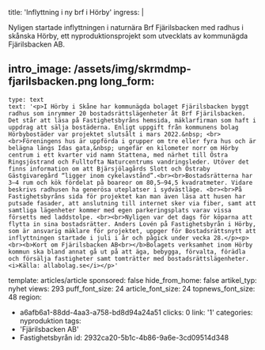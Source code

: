 title: 'Inflyttning i ny brf i Hörby'
ingress: |
  <p>Nyligen startade inflyttningen i naturnära Brf Fjärilsbacken med radhus i skånska Hörby, ett nyproduktionsprojekt som utvecklats av kommunägda Fjärilsbacken AB.
  </p>
  
intro_image: /assets/img/skrmdmp-fjarilsbacken.png
long_form:
  -
    type: text
    text: '<p>I Hörby i Skåne har kommunägda bolaget Fjärilsbacken byggt radhus som inrymmer 20 bostadsrättslägenheter åt Brf Fjärilsbacken. Det står att läsa på Fastighetsbyråns hemsida, mäklarfirman som haft i uppdrag att sälja bostäderna. Enligt uppgift från kommunens bolag Hörbybostäder var projektet slutsålt i mars 2022.&nbsp; <br><br>Föreningens hus är uppförda i grupper om tre eller fyra hus och är belägna längs Idas gata,&nbsp; ungefär en kilometer norr om Hörby centrum i ett kvarter vid namn Stattena, med närhet till Östra Ringsjöstrand och Fulltofta Naturcentrums vandringsleder. Utöver det finns information om att Bjärsjölagårds Slott och Östraby Gästgivaregård “ligger inom cykelavstånd”.<br><br>Bostadsrätterna har 3–4 rum och kök fördelat på boareor om 80,5–94,5 kvadratmeter. Vidare beskrivs radhusen ha generösa uteplatser i sydvästläge. <br><br>På Fastighetsbyråns sida för projektet kan man även läsa att husen har putsade fasader, att anslutning till internet sker via fiber, samt att samtliga lägenheter kommer med egen parkeringsplats varav vissa försetts med laddstolpe. <br><br>Nyligen var det dags för köparna att flytta in sina bostadsrätter. Anders Lovén på Fastighetsbyrån i Hörby, som är ansvarig mäklare för projektet, uppger för Bostadsrättsnytt att inflyttningen startade i juli i år och pågick under vecka 28.</p><p><br><b>Kort om Fjärilsbacken AB<br></b>Bolagets verksamhet inom Hörby kommun ska bland annat gå ut på att äga, bebygga, förvalta, förädla och försälja fastigheter samt tomträtter med bostadsrättslägenheter. <i>Källa: allabolag.se</i></p>'
template: articles/article
sponsored: false
hide_from_home: false
artikel_typ: nyhet
views: 293
puff_font_size: 24
article_font_size: 24
topnews_font_size: 48
region:
  - a6afb6a1-88dd-4aa3-a758-bd8d94a24a51
clicks: 0
link: '1'
categories: nyproduktion
tags:
  - 'Fjärilsbacken AB'
  - Fastighetsbyrån
id: 2932ca20-5b1c-4b86-9a6e-3cd09514d348
